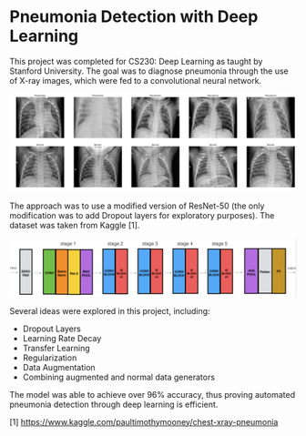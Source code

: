 # Pneumonia Detection with Deep Learning
This project was completed for CS230: Deep Learning as taught by Stanford University. The goal was to diagnose pneumonia through the use of X-ray images, which were fed to a convolutional neural network.

![X-ray Scans](docs/images/x-ray.png)

The approach was to use a modified version of ResNet-50 (the only modification was to add Dropout layers for exploratory purposes). The dataset was taken from Kaggle [1].

![ResNet-50 Architecture](docs/images/architecture.png)

Several ideas were explored in this project, including:
  * Dropout Layers
  * Learning Rate Decay
  * Transfer Learning
  * Regularization
  * Data Augmentation
  * Combining augmented and normal data generators
 
 The model was able to achieve over 96% accuracy, thus proving automated pneumonia detection through deep learning is efficient.

[1] https://www.kaggle.com/paultimothymooney/chest-xray-pneumonia
